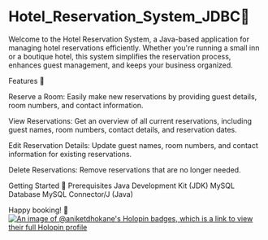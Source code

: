# Hotel_Reservation_System_JDBC🏨
Welcome to the Hotel Reservation System, a Java-based application for managing hotel reservations efficiently. Whether you're running a small inn or a boutique hotel, this system simplifies the reservation process, enhances guest management, and keeps your business organized.

Features 🌟

Reserve a Room: Easily make new reservations by providing guest details, room numbers, and contact information.

View Reservations: Get an overview of all current reservations, including guest names, room numbers, contact details, and reservation dates.

Edit Reservation Details: Update guest names, room numbers, and contact information for existing reservations.

Delete Reservations: Remove reservations that are no longer needed.

Getting Started 🚀
Prerequisites
Java Development Kit (JDK)
MySQL Database
MySQL Connector/J (Java)

Happy booking! 🌆
[![An image of @aniketdhokane's Holopin badges, which is a link to view their full Holopin profile](https://holopin.me/aniketdhokane)](https://holopin.io/@aniketdhokane)
